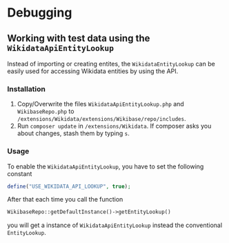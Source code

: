 Debugging
===============

## Working with test data using the ```WikidataApiEntityLookup```
Instead of importing or creating entites, the ```WikidataEntityLookup``` can be easily used for accessing Wikidata entities by using the API.

### Installation
1. Copy/Overwrite the files ```WikidataApiEntityLookup.php``` and ```WikibaseRepo.php``` to ```/extensions/Wikidata/extensions/Wikibase/repo/includes```.
2. Run ```composer update``` in ```/extensions/Wikidata```. If composer asks you about changes, stash them by typing ```s```.

### Usage
To enable the ```WikidataApiEntityLookup```, you have to set the following constant
```php
define("USE_WIKIDATA_API_LOOKUP", true);
```
After that each time you call the function
```php
WikibaseRepo::getDefaultInstance()->getEntityLookup()
````
you will get a instance of ```WikidataApiEntityLookup``` instead the conventional ```EntityLookup```.
